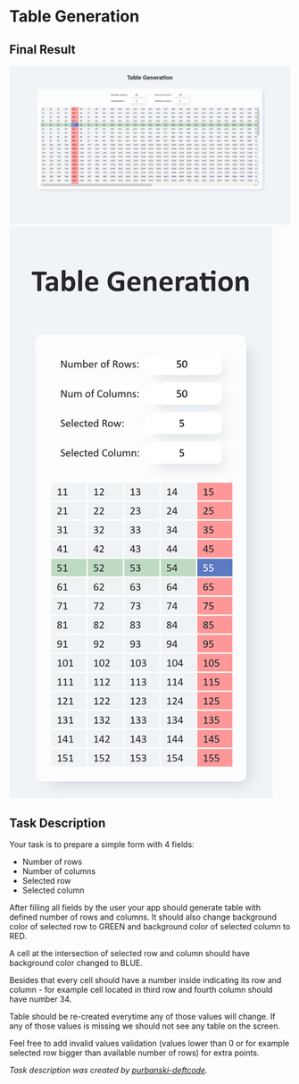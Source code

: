 # Table Generation

## Final Result

![](table-generation-1.png)
![](table-generation-2.png)

## Task Description

Your task is to prepare a simple form with 4 fields:
- Number of rows
- Number of columns
- Selected row
- Selected column

After filling all fields by the user your app should generate table with defined
number of rows and columns. It should also change background color of selected row to GREEN and 
background color of selected column to RED.

A cell at the intersection of selected row and column should have background color changed to BLUE.

Besides that every cell should have a number inside indicating its row and column - for example cell 
located in third row and fourth column should have number 34.

Table should be re-created everytime any of those values will change. If any of those values is missing we
should not see any table on the screen.

Feel free to add invalid values validation (values lower than 0 or for example selected row bigger than
available number of rows) for extra points.

*Task description was created by [purbanski-deftcode](https://github.com/purbanski-deftcode).*